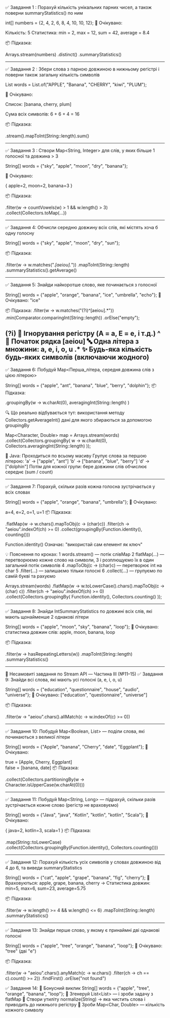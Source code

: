 ✅ Завдання 1 : Порахуй кількість 
унікальних парних чисел, 
а також поверни summaryStatistics() по ним

int[] numbers = {2, 4, 2, 6, 8, 4, 10, 10, 12};
🧪 Очікувано:

Кількість: 5
Статистика: min = 2, max = 12, sum = 42, average = 8.4

📦 Підказка:

Arrays.stream(numbers)
.distinct()
.summaryStatistics()

---------------------------------------------------------------

✅ Завдання 2 : Збери слова з парною довжиною
в нижньому регістрі і поверни також загальну 
кількість символів

List<String> words = List.of("APPLE", 
"Banana", "CHERRY", "kiwi", "PLUM");

🧪 Очікувано:

Список: [banana, cherry, plum]

Сума всіх символів: 6 + 6 + 4 = 16

📦 Підказка:

.stream().mapToInt(String::length).sum()

---------------------------------------------------------------

✅ Завдання 3 : Створи Map<String, Integer> для слів,
у яких більше 1 голосної та довжина > 3

String[] words = {"sky", "apple", 
"moon", "dry", "banana"};

🧪 Очікувано:

{
apple=2,
moon=2,
banana=3
}

📦 Підказка:

.filter(w -> countVowels(w) > 1 && w.length() > 3)
.collect(Collectors.toMap(...))

---------------------------------------------------------------

✅ Завдання 4: Обчисли середню довжину всіх слів, 
які містять хоча б одну голосну

String[] words = {"sky", "apple", "moon", 
"dry", "sun"};

📦 Підказка:

.filter(w -> w.matches(".*[aeiou].*"))
.mapToInt(String::length)
.summaryStatistics().getAverage()

---------------------------------------------------------------

✅ Завдання 5: Знайди найкоротше слово,
яке починається з голосної

String[] words = {"apple", "orange", "banana",
"ice", "umbrella", "echo"};
🧪 Очікувано: "ice"

📦 Підказка:
.filter(w -> w.matches("(?i)^[aeiou].*"))
.min(Comparator.comparingInt(String::length))
.orElse("empty");

(?i)	🔧 Ігнорування регістру (A = a, E = e, і т.д.)
^	📍 Початок рядка
[aeiou]	🔤 Одна літера з множини: a, e, i, o, u
.*	✨ Будь-яка кількість будь-яких символів (включаючи жодного)
--------------------------------------------------------------

✅ Завдання 6: Побудуй Map<Перша_літера, 
середня довжина слів з цією літерою>

String[] words = {"apple", "ant", 
"banana", "blue", "berry", "dolphin"};
📦 Підказка:

.groupingBy(w -> w.charAt(0),
averagingInt(String::length)
)


🔍 Що реально відбувається тут: 
використання методу Collectors.getAverageInt() 
дані для якого збираються за допомогою groupingBy 

Map<Character, Double> map = Arrays.stream(words)
.collect(Collectors.groupingBy(
w -> w.charAt(0),
Collectors.averagingInt(String::length)
));

🔸 Java:
Проходиться по всьому масиву
Групує слова за першою літерою:
'a' → ["apple", "ant"]
'b' → ["banana", "blue", "berry"]
'd' → ["dolphin"]
Потім для кожної групи:
бере довжини слів
обчислює середнє (sum / count)

---------------------------------------------------------------

✅ Завдання 7: Порахуй, скільки разів кожна голосна 
зустрічається у всіх словах

String[] words = {"apple", "orange", "banana", "umbrella"};
🧪 Очікувано:

a=4, e=2, o=1, u=1
📦 Підказка:

.flatMap(w -> w.chars().mapToObj(c -> (char)c))
.filter(ch -> "aeiou".indexOf(ch) >= 0)
.collect(groupingBy(Function.identity(), counting()))

Function.identity() Означає: "використай сам елемент як ключ"

💡 Пояснення по кроках:
1 words.stream() — потік слівMap
2 flatMap(...) — перетворюємо кожне слово на символи,
3 і розплющуємо їх в один загальний потік символів
4 .mapToObj(c -> (char)c) — перетворює int на char
5 .filter(...) — залишаємо тільки голосні
6 .collect(...) — групуємо по самій букві та рахуємо

Arrays.stream(words)
.flatMap(w -> w.toLowerCase().chars().mapToObj(c -> (char) c))
.filter(ch -> "aeiou".indexOf(ch) >= 0)
.collect(Collectors.groupingBy(
Function.identity(),
Collectors.counting()
));

---------------------------------------------------------------

✅ Завдання 8: Знайди IntSummaryStatistics
по довжині всіх слів, які мають щонайменше 2 однакові літери

String[] words = {"apple", "moon", "sky", "banana", "loop"};
🧪 Очікувано: статистика довжин слів: apple, moon, banana, loop

📦 Підказка:

.filter(w -> hasRepeatingLetters(w))
.mapToInt(String::length)
.summaryStatistics()

------------------------------------------------------------

🚀 Несамовиті завдання по Stream API — Частина III (№11–15)
✅ Завдання 9: Знайди всі слова, які мають усі голосні (a, e, i, o, u)

String[] words = {"education", "questionnaire", "house", "audio", "universe"};
🧪 Очікувано: ["education", "questionnaire", "universe"]

📦 Підказка:

.filter(w -> "aeiou".chars().allMatch(c -> w.indexOf(c) >= 0))
          
---------------------------------------------------------------

✅ Завдання 10: Побудуй Map<Boolean, List<String>> — поділи слова, 
які починаються з великої літери

String[] words = {"Apple", "banana", "Cherry", "date", "Eggplant"};
🧪 Очікувано:

true  = [Apple, Cherry, Eggplant]  
false = [banana, date]
📦 Підказка:

.collect(Collectors.partitioningBy(w -> Character.isUpperCase(w.charAt(0))))

---------------------------------------------------------------

✅ Завдання 11: Побудуй Map<String, Long> — підрахуй, 
скільки разів зустрічається кожне слово (регістр не враховуємо)

String[] words = {"Java", "java", "Kotlin", "kotlin", "kotlin", "Scala"};
🧪 Очікувано:

{
java=2,
kotlin=3,
scala=1
}
📦 Підказка:

.map(String::toLowerCase)
.collect(Collectors.groupingBy(Function.identity(), Collectors.counting()))

---------------------------------------------------------------

✅ Завдання 12: Порахуй кількість усіх символів у 
словах довжиною від 4 до 6, та виведи summaryStatistics

String[] words = {"cat", "apple", "grape", "banana", "fig", "cherry"};
🧪 Враховуються: apple, grape, banana, cherry
→ Статистика довжин: min=5, max=6, sum=23, average=5.75

📦 Підказка:

.filter(w -> w.length() >= 4 && w.length() <= 6)
.mapToInt(String::length)
.summaryStatistics()

---------------------------------------------------------------

✅ Завдання 13: Знайди перше слово, у якому є принаймні дві однакові голосні

String[] words = {"apple", "tree", "orange", "banana", "loop"};
🧪 Очікувано: "tree" (дві "e")

📦 Підказка:

.filter(w -> "aeiou".chars().anyMatch(c -> w.chars()
.filter(ch -> ch == c).count() >= 2))
.findFirst()
.orElse("not found")

✅ Завдання 14: 🧠 Бонусний виклик
String[] words = {"apple", "tree", "orange", "banana", "loop"};
🔹 Згенеруй List<List<Integer>> — і зроби задачу з flatMap
🔹 Створи утиліту normalize(String) → яка чистить 
слова і приводить до нижнього регістру
🔹 Зроби Map<Char, Double> — кількість кожного символу